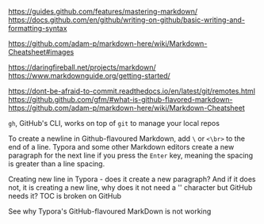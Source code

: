 https://guides.github.com/features/mastering-markdown/
https://docs.github.com/en/github/writing-on-github/basic-writing-and-formatting-syntax

https://github.com/adam-p/markdown-here/wiki/Markdown-Cheatsheet#images

https://daringfireball.net/projects/markdown/
https://www.markdownguide.org/getting-started/

https://dont-be-afraid-to-commit.readthedocs.io/en/latest/git/remotes.html
https://github.github.com/gfm/#what-is-github-flavored-markdown-
https://github.com/adam-p/markdown-here/wiki/Markdown-Cheatsheet

`gh`, GitHub's CLI, works on top of `git` to manage your local repos

To create a newline in Github-flavoured Markdown, add `\` or `<\br>`  to the  end of a line. Typora and some other Markdown editors create a new paragraph for the next line if you press the `Enter` key, meaning the spacing is greater than a line spacing.

Creating new line in Typora - does it create a new paragraph? And if it does not, it is creating a new line, why does it not need a '\' character but GitHub needs it? 
TOC is broken on GitHub

See why Typora's GitHub-flavoured MarkDown is not working